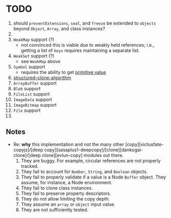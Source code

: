 TODO
====

1. should `preventExtensions`, `seal`, and `freeze` be extended to `objects` beyond `Object`, `Array`, and class instances?
2. 
3. `WeakMap` support (?)
	-	not convinced this is viable due to weakly held references; i.e., getting a list of `keys` requires maintaining a separate list.
4. `WeakSet` support (?)
	-	see `WeakMap` above
5. `Symbol` support
	-	requires the ability to get [primitive value](https://developer.mozilla.org/en-US/docs/Web/JavaScript/Reference/Global_Objects/Symbol)
6. [structured-clone-algorithm](http://www.w3.org/html/wg/drafts/html/master/infrastructure.html#safe-passing-of-structured-data)
7. `ArrayBuffer` support
8. `Blob` support
9. `FileList` support
10. `ImageData` support
11. `ImageBitmap` support
12. `File` support
13. 


## Notes

*	Re: __why__ this implementation and not the many other [copy][victusfate-copyjs]/[deep copy][sasaplus1-deepcopy]/[clone][dankogai-clone]/[deep clone][evlun-copy] modules out there.
	1. 	They are buggy. For example, circular references are not properly tracked.
	2. 	They fail to account for `Number`, `String`, and `Boolean` objects.
	3. 	They fail to properly validate if a value is a Node `Buffer` object. They assume, for instance, a Node environment.
	4. 	They fail to clone class instances.
	5. 	They fail to preserve property descriptors.
	6. 	They do not allow limiting the copy depth.
	7. 	They assume an `array` or `object` input value.
	8. 	They are not sufficiently tested.
